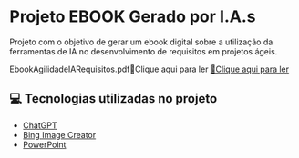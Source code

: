 # Projeto EBOOK Gerado por I.A.s


Projeto com o objetivo de gerar um ebook digital sobre a utilização da ferramentas de IA no desenvolvimento de requisitos em projetos ágeis.

<a > EbookAgilidadeIARequisitos.pdf📕Clique aqui para ler</a>
<a href="https://github.com/elisJane/ebook/main/EbookAgilidadeIARequisitos.pdf" title="View PDF now">📕Clique aqui para ler</a>

## 💻 Tecnologias utilizadas no projeto

- [ChatGPT](https://chat.openai.com/) 
- [Bing Image Creator](https://www.bing.com/images/create)
- [PowerPoint](https://www.microsoft.com/en/microsoft-365/powerpoint)

